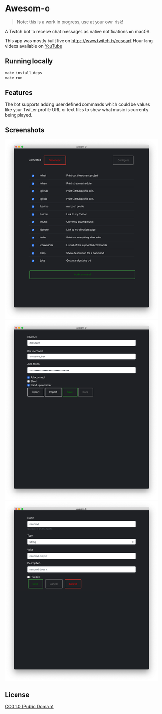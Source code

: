 # Awesom-o

> Note: this is a work in progress, use at your own risk!

A Twitch bot to receive chat messages as native notifications on macOS.

This app was mostly built live on https://www.twitch.tv/ccscanf
Hour long videos available on [YouTube](https://www.youtube.com/playlist?list=PL6ETvzpSGtt3XnmnBtmAldrpGA0lK6uAG)

## Running locally

    make install_deps
    make run

## Features

The bot supports adding user defined commands which could be values like your
Twitter profile URL or text files to show what music is currently being played.

## Screenshots

![Commands](Screenshots/commands.png)
![Configure](Screenshots/configure.png)
![New command](Screenshots/new-command.png)

## License

[CC0 1.0 (Public Domain)](LICENSE.md)
